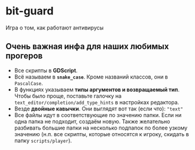 # bit-guard
Игра о том, как работают антивирусы

## Очень важная инфа для наших любимых прогеров
- Все скрипты в **GDScript**.
- Всё называем в **`snake_case`**. Кроме названий классов, они в `PascalCase`.
- В функциях указываем **типы аргументов и возвращаемый тип**. Чтобы было проще, поставьте галочку на `text_editor/completion/add_type_hints` в настройках редактора.
- Везде **двойные кавычки**. Они выглядят вот так (если что): `"text"`
- Все файлы идут в соответствующие по значению папки. Если ни одна папка не подходит, создаём новую. Также желательно разбивать большие папки на несколько подпапок по более узкому значению (н.п. все скрипты, которые относятся к игроку, скидать в папку `scripts/player`).
